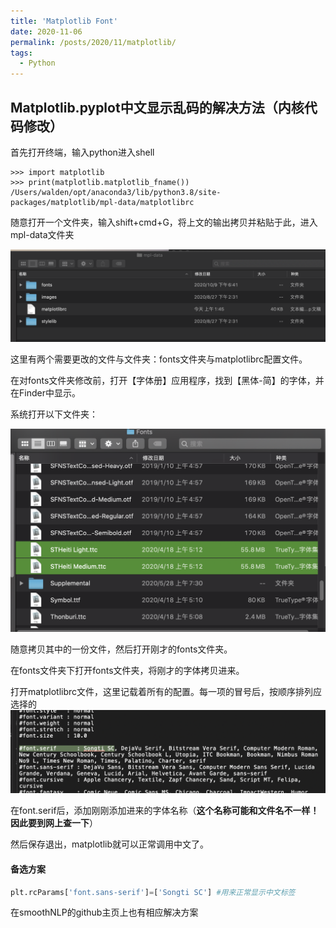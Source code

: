 ```yaml
---
title: 'Matplotlib Font'
date: 2020-11-06
permalink: /posts/2020/11/matplotlib/
tags:
  - Python
---
```

## Matplotlib.pyplot中文显示乱码的解决方法（内核代码修改）

首先打开终端，输入python进入shell

```shell
>>> import matplotlib
>>> print(matplotlib.matplotlib_fname())
/Users/walden/opt/anaconda3/lib/python3.8/site-packages/matplotlib/mpl-data/matplotlibrc
```

随意打开一个文件夹，输入shift+cmd+G，将上文的输出拷贝并粘贴于此，进入mpl-data文件夹

![image-20201106130834436](/images/matplotlib/image-20201106130834436.png)

这里有两个需要更改的文件与文件夹：fonts文件夹与matplotlibrc配置文件。

在对fonts文件夹修改前，打开【字体册】应用程序，找到【黑体-简】的字体，并在Finder中显示。

系统打开以下文件夹：

![image-20201106131031290](/images/matplotlib/image-20201106131031290.png)

随意拷贝其中的一份文件，然后打开刚才的fonts文件夹。

在fonts文件夹下打开fonts文件夹，将刚才的字体拷贝进来。

打开matplotlibrc文件，这里记载着所有的配置。每一项的冒号后，按顺序排列应选择的![image-20201106131206243](/images/matplotlib/image-20201106131206243.png)

在font.serif后，添加刚刚添加进来的字体名称（**这个名称可能和文件名不一样！因此要到网上查一下**）

然后保存退出，matplotlib就可以正常调用中文了。

#### 备选方案

```python
plt.rcParams['font.sans-serif']=['Songti SC'] #用来正常显示中文标签
```

在smoothNLP的github主页上也有相应解决方案